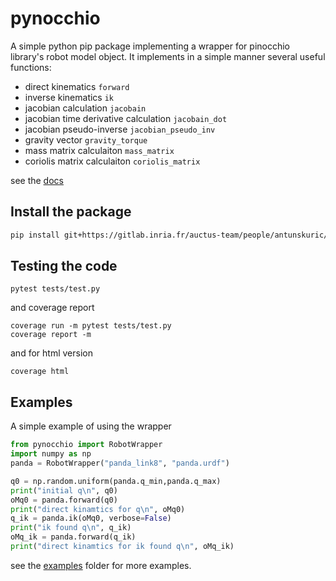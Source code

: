 # pynocchio

A simple python pip package implementing a wrapper for pinocchio library's robot model object. It implements in a simple manner several useful functions:

- direct kinematics `forward`
- inverse kinematics `ik`
- jacobian calculation `jacobain`
- jacobian time derivative calculation `jacobain_dot`
- jacobian pseudo-inverse `jacobian_pseudo_inv`
- gravity vector `gravity_torque`
- mass matrix calculaiton `mass_matrix`
- coriolis matrix calculaiton `coriolis_matrix`

see the [docs](docs/pynocchio.RobotWrapper.md)

## Install the package

```bash
pip install git+https://gitlab.inria.fr/auctus-team/people/antunskuric/pynocchio.git
```

## Testing the code

```shell
pytest tests/test.py
```

and coverage report

```shell
coverage run -m pytest tests/test.py
coverage report -m
```

and for html version

```shell
coverage html
```
## Examples 

A simple example of using the wrapper
```python
from pynocchio import RobotWrapper
import numpy as np
panda = RobotWrapper("panda_link8", "panda.urdf")

q0 = np.random.uniform(panda.q_min,panda.q_max)
print("initial q\n", q0)
oMq0 = panda.forward(q0)
print("direct kinamtics for q\n", oMq0)
q_ik = panda.ik(oMq0, verbose=False)
print("ik found q\n", q_ik)
oMq_ik = panda.forward(q_ik)
print("direct kinamtics for ik found q\n", oMq_ik)
```

see the [examples](examples) folder for more examples.

